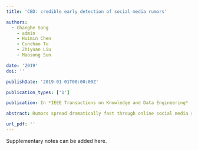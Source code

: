 ```yaml
---
title: 'CED: credible early detection of social media rumors'

authors:
  - Changhe Song
	- admin
	- Huimin Chen
	- Cunchao Tu
	- Zhiyuan Liu
	- Maosong Sun

date: '2019'
doi: ''

publishDate: '2019-01-01T00:00:00Z'

publication_types: ['1']

publication: In *IEEE Transactions on Knowledge and Data Engineering*

abstract: Rumors spread dramatically fast through online social media services, and people are exploring methods to detect rumors automatically. Existing methods typically learn semantic representations of all reposts to a rumor candidate for prediction. However, it is crucial to efficiently detect rumors as early as possible before they cause severe social disruption, which has not been well addressed by previous works. In this paper, we present a novel early rumor detection model, Credible Early Detection (CED). By regarding all reposts to a rumor candidate as a sequence, the proposed model will seek an early point-in-time for making a credible prediction. We conduct experiments on three real-world datasets, and the results demonstrate that our proposed model can remarkably reduce the time span for prediction by more than 85 percent, with better accuracy performance than all state-of-the-art baselines.

url_pdf: ''
---
```


Supplementary notes can be added here.
